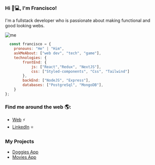 

### Hi 👋💻, I'm Francisco!
I'm a fullstack developer who is passionate about making functional and good looking webs.

![me](https://media-exp2.licdn.com/dms/image/C4D16AQFuouyQ1nUJFQ/profile-displaybackgroundimage-shrink_350_1400/0/1655761434345?e=1661385600&v=beta&t=fVQBBTCFV_Jy02N9rQ_gp-Sxd9KwJJHk2Cz6TsRNPg4)

```js
  const francisco = {
    pronouns: "He" | "Him",
    askMeAbout: ["web dev", "tech", "game"],
    technologies: {
        frontEnd: {
            js: ["React","Redux", "NextJS"],
            css: ["Styled-components", "Css", "Tailwind"]
        },
        backEnd: ["NodeJS", "Express"],
        databases: ["PostgreSql", "MongoDB"],
    }
};
```
### Find me around the web 🌎:
- [Web](https://francisco-gimenez-portfolio.netlify.app/) ⚡
- [LinkedIn](https://www.linkedin.com/in/francisco-gimenez-5419b3218/) ⭐️

### My Projects
- [Doggies App](https://pern-doggies-app.netlify.app/)
- [Movies App](https://infallible-golick-51fe61.netlify.app/)
<!--
**FranGimenez98/FranGimenez98** is a ✨ _special_ ✨ repository because its `README.md` (this file) appears on your GitHub profile.

Here are some ideas to get you started:

- 🔭 I’m currently working on ...
- 🌱 I’m currently learning ...
- 👯 I’m looking to collaborate on ...
- 🤔 I’m looking for help with ...
- 💬 Ask me about ...
- 📫 How to reach me: ...
- 😄 Pronouns: ...
-  Fun fact: ...
-->
